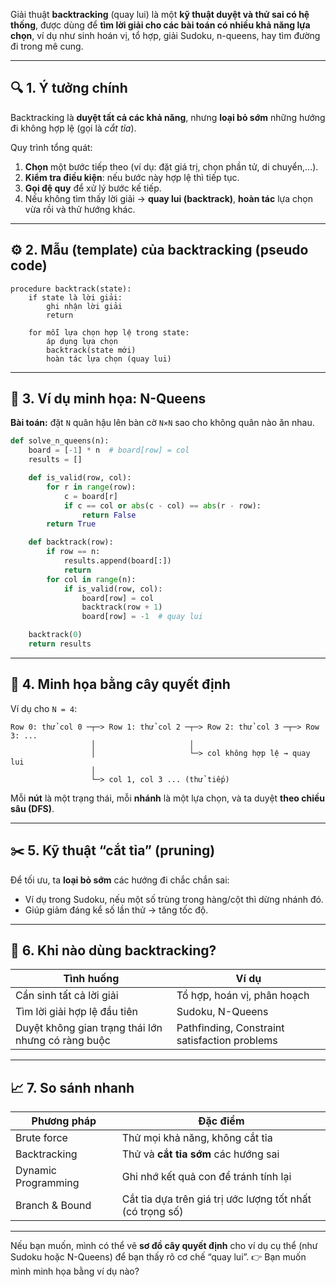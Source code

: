 Giải thuật **backtracking** (quay lui) là một **kỹ thuật duyệt và thử sai có hệ thống**, được dùng để **tìm lời giải cho các bài toán có nhiều khả năng lựa chọn**, ví dụ như sinh hoán vị, tổ hợp, giải Sudoku, n-queens, hay tìm đường đi trong mê cung.

---

## 🔍 1. Ý tưởng chính

Backtracking là **duyệt tất cả các khả năng**, nhưng **loại bỏ sớm** những hướng đi không hợp lệ (gọi là *cắt tỉa*).

Quy trình tổng quát:

1. **Chọn** một bước tiếp theo (ví dụ: đặt giá trị, chọn phần tử, di chuyển,...).
2. **Kiểm tra điều kiện**: nếu bước này hợp lệ thì tiếp tục.
3. **Gọi đệ quy** để xử lý bước kế tiếp.
4. Nếu không tìm thấy lời giải → **quay lui (backtrack)**, **hoàn tác** lựa chọn vừa rồi và thử hướng khác.

---

## ⚙️ 2. Mẫu (template) của backtracking (pseudo code)

```pseudo
procedure backtrack(state):
    if state là lời giải:
        ghi nhận lời giải
        return
    
    for mỗi lựa chọn hợp lệ trong state:
        áp dụng lựa chọn
        backtrack(state mới)
        hoàn tác lựa chọn (quay lui)
```

---

## 🧩 3. Ví dụ minh họa: N-Queens

**Bài toán:** đặt `N` quân hậu lên bàn cờ `N×N` sao cho không quân nào ăn nhau.

```python
def solve_n_queens(n):
    board = [-1] * n  # board[row] = col
    results = []

    def is_valid(row, col):
        for r in range(row):
            c = board[r]
            if c == col or abs(c - col) == abs(r - row):
                return False
        return True

    def backtrack(row):
        if row == n:
            results.append(board[:])
            return
        for col in range(n):
            if is_valid(row, col):
                board[row] = col
                backtrack(row + 1)
                board[row] = -1  # quay lui

    backtrack(0)
    return results
```

---

## 🌳 4. Minh họa bằng cây quyết định

Ví dụ cho `N = 4`:

```
Row 0: thử col 0 ─┬─> Row 1: thử col 2 ─┬─> Row 2: thử col 3 ─┬─> Row 3: ...
                  │                     │
                  │                     └─> col không hợp lệ → quay lui
                  │
                  └─> col 1, col 3 ... (thử tiếp)
```

Mỗi **nút** là một trạng thái, mỗi **nhánh** là một lựa chọn, và ta duyệt **theo chiều sâu (DFS)**.

---

## ✂️ 5. Kỹ thuật “cắt tỉa” (pruning)

Để tối ưu, ta **loại bỏ sớm** các hướng đi chắc chắn sai:

* Ví dụ trong Sudoku, nếu một số trùng trong hàng/cột thì dừng nhánh đó.
* Giúp giảm đáng kể số lần thử → tăng tốc độ.

---

## 🧠 6. Khi nào dùng backtracking?

| Tình huống                                         | Ví dụ                                         |
| -------------------------------------------------- | --------------------------------------------- |
| Cần sinh tất cả lời giải                           | Tổ hợp, hoán vị, phân hoạch                   |
| Tìm lời giải hợp lệ đầu tiên                       | Sudoku, N-Queens                              |
| Duyệt không gian trạng thái lớn nhưng có ràng buộc | Pathfinding, Constraint satisfaction problems |

---

## 📈 7. So sánh nhanh

| Phương pháp         | Đặc điểm                                                  |
| ------------------- | --------------------------------------------------------- |
| Brute force         | Thử mọi khả năng, không cắt tỉa                           |
| Backtracking        | Thử và **cắt tỉa sớm** các hướng sai                      |
| Dynamic Programming | Ghi nhớ kết quả con để tránh tính lại                     |
| Branch & Bound      | Cắt tỉa dựa trên giá trị ước lượng tốt nhất (có trọng số) |

---

Nếu bạn muốn, mình có thể vẽ **sơ đồ cây quyết định** cho ví dụ cụ thể (như Sudoku hoặc N-Queens) để bạn thấy rõ cơ chế “quay lui”.
👉 Bạn muốn mình minh họa bằng ví dụ nào?
